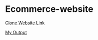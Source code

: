 # Ecommerce-website

[Clone Website Link](https://demo.templatemonster.com/demo/181186.html?_gl=1*1jeglfj*_ga*ODMzMjc0MzIxLjE2OTUxMzEwMjY.*_ga_FTPYEGT5LY*MTY5NTc4NzMyMC4yNS4wLjE2OTU3ODczMjEuNTkuMC4w&_ga=2.153258488.1701317995.1695635194-833274321.1695131026)

[My Output](https://shahadatshijan.github.io/Ecommerce-website/src/)